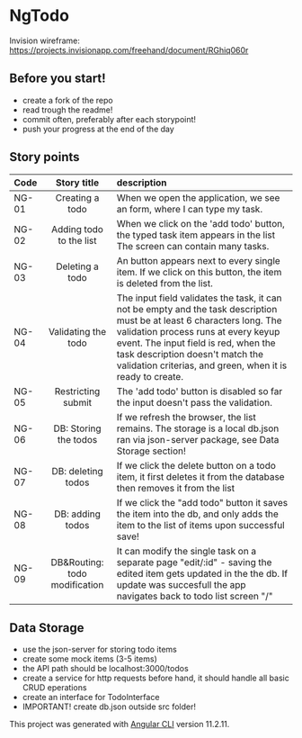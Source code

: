 # NgTodo

Invision wireframe: https://projects.invisionapp.com/freehand/document/RGhiq060r

## Before you start!
 - create a fork of the repo
 - read trough the readme!
 - commit often, preferably after each storypoint!
 - push your progress at the end of the day   

## Story points

| Code       | Story title | description     |
| :---       |    :----:   | :---          |
| NG-01      | Creating a todo       |When we open the application, we see an form, where I can type my task.   |
| NG-02      | Adding todo to the list        | When we click on the 'add todo' button, the typed task item appears in the list The screen can contain many tasks.   |
| NG-03      | Deleting a todo | An button appears next to every single item. If we click on this button, the item is deleted from the list. |
| NG-04    | Validating the todo | The input field validates the task, it can not be empty and the task description must be at least 6 characters long. The validation process runs at every keyup event. The input field is red, when the task description doesn't match the validation criterias, and green, when it is ready to create. |
| NG-05    | Restricting submit  | The 'add todo' button is disabled so far the input doesn't pass the validation.  |
| NG-06    | DB: Storing the todos | If we refresh the browser, the list remains. The storage is a local db.json ran via json-server package, see Data Storage section! |
| NG-07    | DB: deleting todos | If we click the delete button on a todo item, it first deletes it from the database then removes it from the list |
| NG-08    | DB: adding todos | If we click the "add todo" button it saves the item into the db, and only adds the item to the list of items upon successful save! |
| NG-09    | DB&Routing: todo modification | It can modify the single task on a separate page "edit/:id" - saving the edited item gets updated in the the db. If update was succesfull the app navigates back to todo list screen "/" |




## Data Storage

- use the json-server for storing todo items
- create some mock items (3-5 items) 
- the API path should be localhost:3000/todos
- create a service for http requests before hand, it should handle all basic CRUD eperations
- create an interface for TodoInterface
- IMPORTANT! create db.json outside src folder!




This project was generated with [Angular CLI](https://github.com/angular/angular-cli) version 11.2.11.
